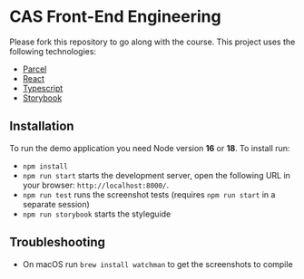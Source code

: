 # CAS Front-End Engineering

Please fork this repository to go along with the course.
This project uses the following technologies:

- [Parcel](https://parceljs.org/)
- [React](https://reactjs.org/)
- [Typescript](https://www.typescriptlang.org/)
- [Storybook](https://storybook.js.org/)

## Installation

To run the demo application you need Node version **16** or **18**.
To install run:

- `npm install `
- `npm run start` starts the development server,
  open the following URL in your browser: `http://localhost:8000/`.
- `npm run test` runs the screenshot tests
  (requires `npm run start` in a separate session)
- `npm run storybook` starts the styleguide

## Troubleshooting

- On macOS run `brew install watchman` to get the screenshots to compile
